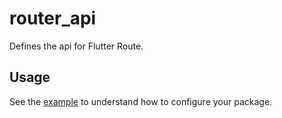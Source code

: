 # router_api

Defines the api for Flutter Route.

## Usage

See the [example](../example) to understand how to configure your package.
